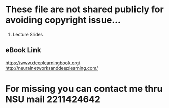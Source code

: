 # These file are not shared publicly for avoiding copyright issue...
01. Lecture Slides

## eBook Link
https://www.deeplearningbook.org/
http://neuralnetworksanddeeplearning.com/

# For missing you can contact me thru NSU mail 2211424642